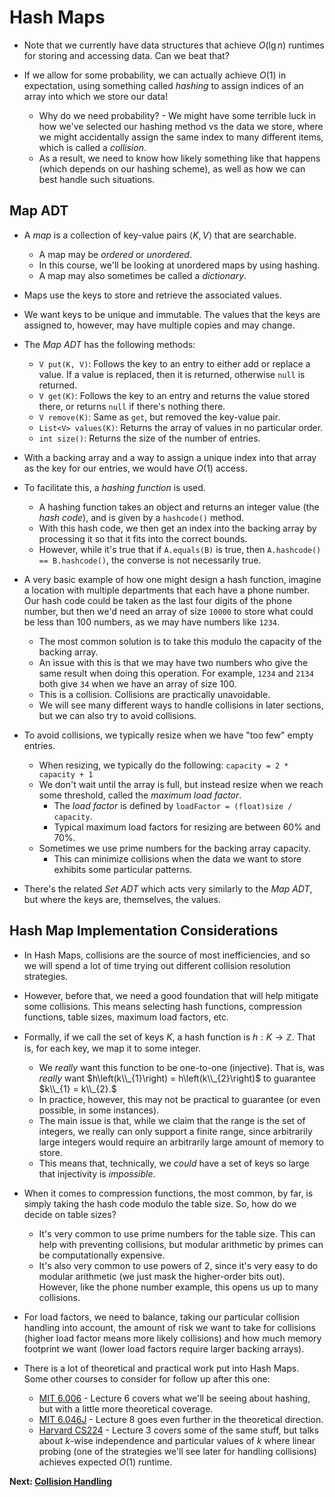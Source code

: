 # Hash Maps

* Note that we currently have data structures that achieve $O\left(\lg n\right)$ runtimes for storing and accessing data. Can we beat that?

* If we allow for some probability, we can actually achieve $O\left(1\right)$ in expectation, using something called *hashing* to assign indices of an array into which we store our data!
    * Why do we need probability? - We might have some terrible luck in how we've selected our hashing method vs the data we store, where we might accidentally assign the same index to many different items, which is called a *collision*.
    * As a result, we need to know how likely something like that happens (which depends on our hashing scheme), as well as how we can best handle such situations.

## Map ADT

* A *map* is a collection of key-value pairs $\langle K, V\rangle$ that are searchable.
    * A map may be *ordered* or *unordered*.
    * In this course, we'll be looking at unordered maps by using hashing.
    * A map may also sometimes be called a *dictionary*.

* Maps use the keys to store and retrieve the associated values.

* We want keys to be unique and immutable. The values that the keys are assigned to, however, may have multiple copies and may change.

* The *Map ADT* has the following methods:
    * `V put(K, V)`: Follows the key to an entry to either add or replace a value. If a value is replaced, then it is returned, otherwise `null` is returned.
    * `V get(K)`: Follows the key to an entry and returns the value stored there, or returns `null` if there's nothing there.
    * `V remove(K)`: Same as `get`, but removed the key-value pair.
    * `List<V> values(K)`: Returns the array of values in no particular order.
    * `int size()`: Returns the size of the number of entries.

* With a backing array and a way to assign a unique index into that array as the key for our entries, we would have $O\left(1\right)$ access.

* To facilitate this, a *hashing function* is used.
    * A hashing function takes an object and returns an integer value (the *hash code*), and is given by a `hashcode()` method.
    * With this hash code, we then get an index into the backing array by processing it so that it fits into the correct bounds.
    * However, while it's true that if `A.equals(B)` is true, then `A.hashcode() == B.hashcode()`, the converse is not necessarily true.

* A very basic example of how one might design a hash function, imagine a location with multiple departments that each have a phone number. Our hash code could be taken as the last four digits of the phone number, but then we'd need an array of size `10000` to store what could be less than 100 numbers, as we may have numbers like `1234`.
    * The most common solution is to take this modulo the capacity of the backing array.
    * An issue with this is that we may have two numbers who give the same result when doing this operation. For example, `1234` and `2134` both give `34` when we have an array of size 100.
    * This is a collision. Collisions are practically unavoidable.
    * We will see many different ways to handle collisions in later sections, but we can also try to avoid collisions.

* To avoid collisions, we typically resize when we have "too few" empty entries.
    * When resizing, we typically do the following: `capacity = 2 * capacity + 1`
    * We don't wait until the array is full, but instead resize when we reach some threshold, called the *maximum load factor*.
        * The *load factor* is defined by `loadFactor = (float)size / capacity`.
        * Typical maximum load factors for resizing are between 60% and 70%.
    * Sometimes we use prime numbers for the backing array capacity.
        * This can minimize collisions when the data we want to store exhibits some particular patterns.

* There's the related *Set ADT* which acts very similarly to the *Map ADT*, but where the keys are, themselves, the values.

## Hash Map Implementation Considerations

* In Hash Maps, collisions are the source of most inefficiencies, and so we will spend a lot of time trying out different collision resolution strategies.

* However, before that, we need a good foundation that will help mitigate some collisions. This means selecting hash functions, compression functions, table sizes, maximum load factors, etc.

* Formally, if we call the set of keys $K$, a hash function is $h: K\to\mathbb{Z}$. That is, for each key, we map it to some integer.
    * We *really* want this function to be one-to-one (injective). That is, was *really* want $h\left(k\\_{1}\right) = h\left(k\\_{2}\right)$ to guarantee $k\\_{1} = k\\_{2}.$
    * In practice, however, this may not be practical to guarantee (or even possible, in some instances).
    * The main issue is that, while we claim that the range is the set of integers, we really can only support a finite range, since arbitrarily large integers would require an arbitrarily large amount of memory to store.
    * This means that, technically, we *could* have a set of keys so large that injectivity is *impossible*.

* When it comes to compression functions, the most common, by far, is simply taking the hash code modulo the table size. So, how do we decide on table sizes?
    * It's very common to use prime numbers for the table size. This can help with preventing collisions, but modular arithmetic by primes can be computationally expensive.
    * It's also very common to use powers of 2, since it's very easy to do modular arithmetic (we just mask the higher-order bits out). However, like the phone number example, this opens us up to many collisions.

* For load factors, we need to balance, taking our particular collision handling into account, the amount of risk we want to take for collisions (higher load factor means more likely collisions) and how much memory footprint we want (lower load factors require larger backing arrays).

* There is a lot of theoretical and practical work put into Hash Maps. Some other courses to consider for follow up after this one:
    * [MIT 6.006](https://ocw.mit.edu/courses/6-006-introduction-to-algorithms-spring-2020) - Lecture 6 covers what we'll be seeing about hashing, but with a little more theoretical coverage.
    * [MIT 6.046J](https://ocw.mit.edu/courses/6-046j-design-and-analysis-of-algorithms-spring-2015/) - Lecture 8 goes even further in the theoretical direction.
    * [Harvard CS224](https://people.seas.harvard.edu/~cs224/fall14/lec.html) - Lecture 3 covers some of the same stuff, but talks about $k$-wise independence and particular values of $k$ where linear probing (one of the strategies we'll see later for handling collisions) achieves expected $O\left(1\right)$ runtime.

**Next: [Collision Handling](./13.CollisionHandling.md)**